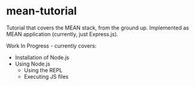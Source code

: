 # mean-tutorial
Tutorial that covers the MEAN stack, from the ground up.  Implemented as MEAN application (currently, just Express.js).

Work In Progress - currently covers:
- Installation of Node.js
- Using Node.js
    - Using the REPL
    - Executing JS files
